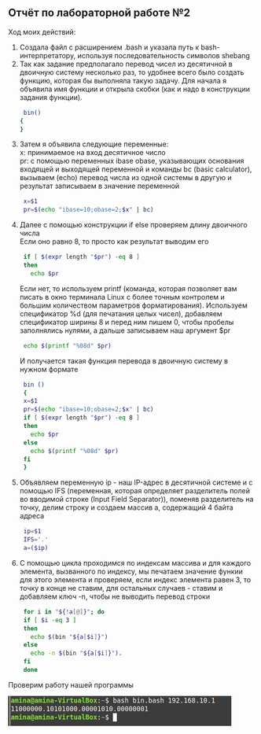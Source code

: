 ## Отчёт по лабораторной работе №2
Ход моих действий:
1. Создала файл с расширением .bash и уĸазала путь ĸ bash-интерпретатору, используя последовательность символов shebang
2. Так как задание предполагало перевод чисел из десятичной в двоичную систему несколько раз, то удобнее всего было создать функцию, которая бы выполняла такую задачу. Для начала я объявила имя функции и открыла скобки (как и надо в конструкции задания функции).
   ```bash
    bin()
   {
   }
   ```
3. Затем я объявила следующие переменные:  
х: принимаемое на вход десятичное число  
pr: с помощью переменных ibase obase, указывающих основания входящей и выходящей переменной и команды bc (basic calculator), вызываем (echo) перевод числа из одной системы в другую и результат записываем в значение переменной
   ```bash
    x=$1
    pr=$(echo "ibase=10;obase=2;$x" | bc)
   ```
4. Далее с помощью конструкции if else проверяем длину двоичного числа  
Если оно равно 8, то просто как результат выводим его
   ```bash
    if [ $(expr length "$pr") -eq 8 ]  
    then  
      echo $pr
   ```
   Если нет, то используем printf (команда, которая позволяет вам писать в окно терминала Linux с более точным контролем и большим количеством параметров форматирования). Используем спецификатор %d (для печатания целых чисел), добавляем спецификатор ширины 8 и перед ним пишем 0, чтобы пробелы заполнялись нулями, а дальше записываем наш аргумент $pr
   ```bash
    echo $(printf "%08d" $pr)
   ```
   И получается такая функция перевода в двоичную систему в нужном формате
   ```bash
    bin ()
    {
    x=$1  
    pr=$(echo "ibase=10;obase=2;$x" | bc)  
    if [ $(expr length "$pr") -eq 8 ]  
    then  
      echo $pr  
    else  
      echo $(printf "%08d" $pr)  
    fi  
    }
   ```
5. Объявляем переменную ip - наш IP-адрес в десятичной системе и с помощью IFS (переменная, которая определяет разделитель полей во вводимой строке (Input Field Separator)), поменяв разделитель на точку, делим строку и создаем массив а, содержащий 4 байта адреса
   ```bash
    ip=$1  
    IFS='.'  
    a=($ip)
   ```
6. С помощью цикла проходимся по индексам массива и для каждого элемента, вызванного по индексу, мы печатаем значение функии для этого элемента и проверяем, если индекс элемента равен 3, то точку в конце не ставим, для остальных случаев - ставим и добавляем ключ -n, чтобы не выводить перевод строки
   ```bash
    for i in "${!a[@]}"; do
    if [ $i -eq 3 ]
    then 
      echo $(bin "${a[$i]}")
    else
      echo -n $(bin "${a[$i]}").
    fi
    done
   ```
Проверим работу нашей программы   

![Image alt](https://github.com/amina339/-2-/blob/main/инф.jpg) 
